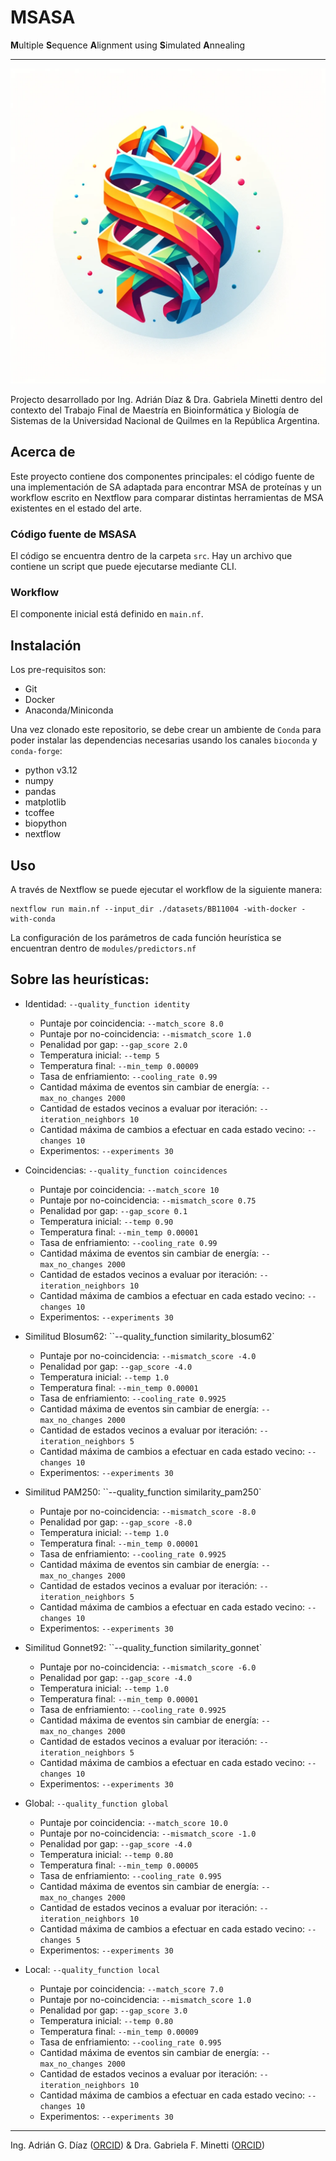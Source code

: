 # MSASA
**M**ultiple **S**equence **A**lignment using **S**imulated **A**nnealing

---

![logo](https://github.com/agdiaz/msasa_2024/blob/main/logo.png)

Projecto desarrollado por Ing. Adrián Díaz & Dra. Gabriela Minetti dentro del contexto del Trabajo Final de Maestría en Bioinformática y Biología de Sistemas de la Universidad Nacional de Quilmes en la República Argentina.

## Acerca de
Este proyecto contiene dos componentes principales: el código fuente de una implementación de SA adaptada para encontrar MSA de proteínas y un workflow escrito en Nextflow para comparar distintas herramientas de MSA existentes en el estado del arte.

### Código fuente de MSASA
El código se encuentra dentro de la carpeta `src`. Hay un archivo que contiene un script que puede ejecutarse mediante CLI.

### Workflow
El componente inicial está definido en `main.nf`.

## Instalación

Los pre-requisitos son:

- Git
- Docker
- Anaconda/Miniconda

Una vez clonado este repositorio, se debe crear un ambiente de `Conda` para poder instalar las dependencias necesarias usando los canales `bioconda` y `conda-forge`:

- python v3.12
- numpy
- pandas
- matplotlib
- tcoffee
- biopython
- nextflow

## Uso

A través de Nextflow se puede ejecutar el workflow de la siguiente manera:

```
nextflow run main.nf --input_dir ./datasets/BB11004 -with-docker -with-conda
```

La configuración de los parámetros de cada función heurística se encuentran dentro de `modules/predictors.nf`

## Sobre las heurísticas:

- Identidad: `--quality_function identity`
    - Puntaje por coincidencia: `--match_score 8.0`
    - Puntaje por no-coincidencia: `--mismatch_score 1.0`
    - Penalidad por gap: `--gap_score 2.0`
    - Temperatura inicial: `--temp 5`
    - Temperatura final: `--min_temp 0.00009`
    - Tasa de enfriamiento: `--cooling_rate 0.99`
    - Cantidad máxima de eventos sin cambiar de energía: `--max_no_changes 2000`
    - Cantidad de estados vecinos a evaluar por iteración: `--iteration_neighbors 10`
    - Cantidad máxima de cambios a efectuar en cada estado vecino: `--changes 10`
    - Experimentos: `--experiments 30`

- Coincidencias: `--quality_function coincidences`
    - Puntaje por coincidencia: `--match_score 10`
    - Puntaje por no-coincidencia: `--mismatch_score 0.75`
    - Penalidad por gap: `--gap_score 0.1`
    - Temperatura inicial: `--temp 0.90`
    - Temperatura final: `--min_temp 0.00001`
    - Tasa de enfriamiento: `--cooling_rate 0.99`
    - Cantidad máxima de eventos sin cambiar de energía: `--max_no_changes 2000`
    - Cantidad de estados vecinos a evaluar por iteración: `--iteration_neighbors 10`
    - Cantidad máxima de cambios a efectuar en cada estado vecino: `--changes 10`
    - Experimentos: `--experiments 30`

- Similitud Blosum62: ``--quality_function similarity_blosum62`
    - Puntaje por no-coincidencia: `--mismatch_score -4.0`
    - Penalidad por gap: `--gap_score -4.0`
    - Temperatura inicial: `--temp 1.0`
    - Temperatura final: `--min_temp 0.00001`
    - Tasa de enfriamiento: `--cooling_rate 0.9925`
    - Cantidad máxima de eventos sin cambiar de energía: `--max_no_changes 2000`
    - Cantidad de estados vecinos a evaluar por iteración: `--iteration_neighbors 5`
    - Cantidad máxima de cambios a efectuar en cada estado vecino: `--changes 10`
    - Experimentos: `--experiments 30`

- Similitud PAM250: ``--quality_function similarity_pam250`
    - Puntaje por no-coincidencia: `--mismatch_score -8.0`
    - Penalidad por gap: `--gap_score -8.0`
    - Temperatura inicial: `--temp 1.0`
    - Temperatura final: `--min_temp 0.00001`
    - Tasa de enfriamiento: `--cooling_rate 0.9925`
    - Cantidad máxima de eventos sin cambiar de energía: `--max_no_changes 2000`
    - Cantidad de estados vecinos a evaluar por iteración: `--iteration_neighbors 5`
    - Cantidad máxima de cambios a efectuar en cada estado vecino: `--changes 10`
    - Experimentos: `--experiments 30`

- Similitud Gonnet92: ``--quality_function similarity_gonnet`
    - Puntaje por no-coincidencia: `--mismatch_score -6.0`
    - Penalidad por gap: `--gap_score -4.0`
    - Temperatura inicial: `--temp 1.0`
    - Temperatura final: `--min_temp 0.00001`
    - Tasa de enfriamiento: `--cooling_rate 0.9925`
    - Cantidad máxima de eventos sin cambiar de energía: `--max_no_changes 2000`
    - Cantidad de estados vecinos a evaluar por iteración: `--iteration_neighbors 5`
    - Cantidad máxima de cambios a efectuar en cada estado vecino: `--changes 10`
    - Experimentos: `--experiments 30`

- Global: `--quality_function global`
    - Puntaje por coincidencia: `--match_score 10.0`
    - Puntaje por no-coincidencia: `--mismatch_score -1.0`
    - Penalidad por gap: `--gap_score -4.0`
    - Temperatura inicial: `--temp 0.80`
    - Temperatura final: `--min_temp 0.00005`
    - Tasa de enfriamiento: `--cooling_rate 0.995`
    - Cantidad máxima de eventos sin cambiar de energía: `--max_no_changes 2000`
    - Cantidad de estados vecinos a evaluar por iteración: `--iteration_neighbors 10`
    - Cantidad máxima de cambios a efectuar en cada estado vecino: `--changes 5`
    - Experimentos: `--experiments 30`

- Local: `--quality_function local`
    - Puntaje por coincidencia: `--match_score 7.0`
    - Puntaje por no-coincidencia: `--mismatch_score 1.0`
    - Penalidad por gap: `--gap_score 3.0`
    - Temperatura inicial: `--temp 0.80`
    - Temperatura final: `--min_temp 0.00009`
    - Tasa de enfriamiento: `--cooling_rate 0.995`
    - Cantidad máxima de eventos sin cambiar de energía: `--max_no_changes 2000`
    - Cantidad de estados vecinos a evaluar por iteración: `--iteration_neighbors 10`
    - Cantidad máxima de cambios a efectuar en cada estado vecino: `--changes 10`
    - Experimentos: `--experiments 30`

---

Ing. Adrián G. Díaz ([ORCID](https://orcid.org/0000-0003-0165-1318)) & Dra. Gabriela F. Minetti ([ORCID](https://orcid.org/0000-0003-1076-6766))